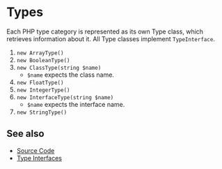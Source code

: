 # Types

Each PHP type category is represented as its own Type class, which retrieves information about it. All Type classes implement `TypeInterface`.

1. `new ArrayType()`
2. `new BooleanType()`
3. `new ClassType(string $name)`
   * `$name` expects the class name.
4. `new FloatType()`
5. `new IntegerType()`
6. `new InterfaceType(string $name)`
    * `$name` expects the interface name.
7. `new StringType()`

## See also
* [Source Code](../Type)
* [Type Interfaces](../TypeInterface/README.md)